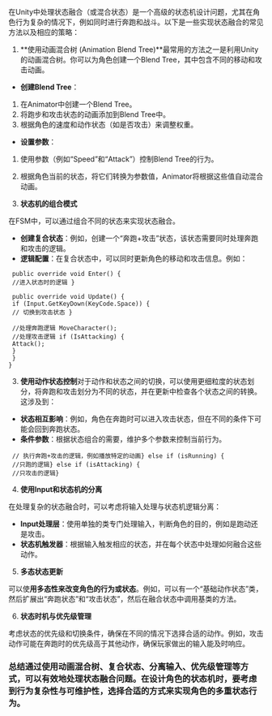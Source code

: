 

在Unity中处理状态融合（或混合状态）是一个高级的状态机设计问题，尤其在角色行为复杂的情况下，例如同时进行奔跑和战斗。以下是一些实现状态融合的常见方法以及相应的策略：

1. **使用动画混合树 (Animation Blend Tree)**最常用的方法之一是利用Unity的动画混合树。你可以为角色创建一个Blend Tree，其中包含不同的移动和攻击动画。

- **创建Blend Tree**：
1. 在Animator中创建一个Blend Tree。
2. 将跑步和攻击状态的动画添加到Blend Tree中。
3. 根据角色的速度和动作状态（如是否攻击）来调整权重。

- **设置参数**：
1. 使用参数（例如“Speed”和“Attack”）控制Blend Tree的行为。
2. 根据角色当前的状态，将它们转换为参数值，Animator将根据这些值自动混合动画。

2. **状态机的组合模式**

在FSM中，可以通过组合不同的状态来实现状态融合。

- **创建复合状态**：例如，创建一个“奔跑+攻击”状态，该状态需要同时处理奔跑和攻击的逻辑。
- **逻辑配置**：在复合状态中，可以同时更新角色的移动和攻击信息。例如：

```csharppublic class RunningAndAttackingState : State {
 public override void Enter() {
 //进入状态时的逻辑 }

 public override void Update() {
 if (Input.GetKeyDown(KeyCode.Space)) {
 // 切换到攻击状态 }

 //处理奔跑逻辑 MoveCharacter();
 //处理攻击逻辑 if (IsAttacking) {
 Attack();
 }
 }
}
```

3. **使用动作状态控制**对于动作和状态之间的切换，可以使用更细粒度的状态划分，将奔跑和攻击划分为不同的状态，并在更新中检查各个状态之间的转换。这涉及到：

- **状态相互影响**：例如，角色在奔跑时可以进入攻击状态，但在不同的条件下可能会回到奔跑状态。
- **条件参数**：根据状态组合的需要，维护多个参数来控制当前行为。

```csharpif (isRunning && isAttacking) {
 // 执行奔跑+攻击的逻辑，例如播放特定的动画} else if (isRunning) {
 //只跑的逻辑} else if (isAttacking) {
 //只攻击的逻辑}
```

4. **使用Input和状态机的分离**

在处理复杂的状态融合时，可以考虑将输入处理与状态机逻辑分离：

- **Input处理层**：使用单独的类专门处理输入，判断角色的目的，例如是跑动还是攻击。
- **状态机触发器**：根据输入触发相应的状态，并在每个状态中处理如何融合这些动作。

5. **多态状态更新**

可以使**用多态性来改变角色的行为或状态**。例如，可以有一个“基础动作状态”类，然后扩展出“奔跑状态”和“攻击状态”，然后在融合状态中调用基类的方法。

6. **状态时机与优先级管理**

考虑状态的优先级和切换条件，确保在不同的情况下选择合适的动作。例如，攻击动作可能在奔跑时的优先级高于其他动作，确保玩家做出的输入能及时响应。



### 总结通过使用动画混合树、复合状态、分离输入、优先级管理等方式，可以有效地处理状态融合问题。在设计角色的状态机时，要考虑到行为复杂性与可维护性，选择合适的方式来实现角色的多重状态行为。